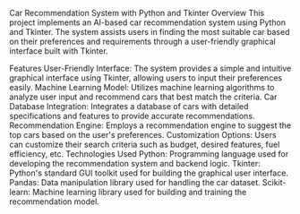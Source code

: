 Car Recommendation System with Python and Tkinter
Overview
This project implements an AI-based car recommendation system using Python and Tkinter. The system assists users in finding the most suitable car based on their preferences and requirements through a user-friendly graphical interface built with Tkinter.

Features
User-Friendly Interface: The system provides a simple and intuitive graphical interface using Tkinter, allowing users to input their preferences easily.
Machine Learning Model: Utilizes machine learning algorithms to analyze user input and recommend cars that best match the criteria.
Car Database Integration: Integrates a database of cars with detailed specifications and features to provide accurate recommendations.
Recommendation Engine: Employs a recommendation engine to suggest the top cars based on the user's preferences.
Customization Options: Users can customize their search criteria such as budget, desired features, fuel efficiency, etc.
Technologies Used
Python: Programming language used for developing the recommendation system and backend logic.
Tkinter: Python's standard GUI toolkit used for building the graphical user interface.
Pandas: Data manipulation library used for handling the car dataset.
Scikit-learn: Machine learning library used for building and training the recommendation model.
